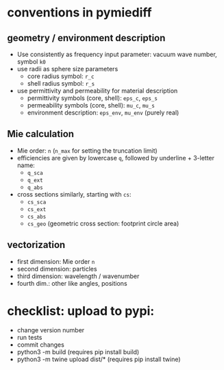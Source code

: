 # conventions in pymiediff


## geometry / environment description

 - Use consistently as frequency input parameter: vacuum wave number, symbol `k0`
 - use radii as sphere size parameters
    - core radius symbol: `r_c`
    - shell radius symbol: `r_s`
 - use permittivity and permeability for material description
    - permittivity symbols (core, shell): `eps_c`, `eps_s`
    - permeability symbols (core, shell): `mu_c`, `mu_s`
    - environment description: `eps_env`, `mu_env` (purely real)

## Mie calculation

 - Mie order: `n` (`n_max` for setting the truncation limit)
 - efficiencies are given by lowercase `q`, followed by underline + 3-letter name: 
    - `q_sca`
    - `q_ext`
    - `q_abs`
 - cross sections similarly, starting with `cs`:
    - `cs_sca`
    - `cs_ext`
    - `cs_abs`
    - `cs_geo` (geometric cross section: footprint circle area)



## vectorization
 - first dimension: Mie order `n`
 - second dimension: particles
 - third dimension: wavelength / wavenumber
 - fourth dim.: other like angles, positions


# checklist: upload to pypi:

- change version number
- run tests
- commit changes
- python3 -m build       (requires pip install build)
- python3 -m twine upload dist/*      (requires pip install twine)
